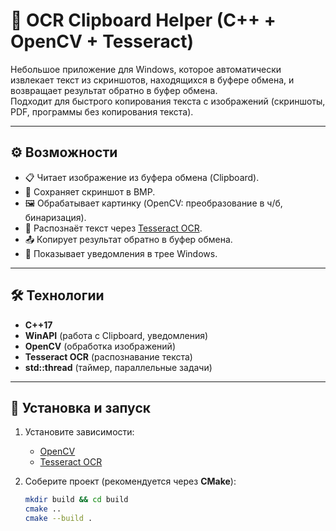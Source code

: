 # 📝 OCR Clipboard Helper (C++ + OpenCV + Tesseract)

Небольшое приложение для Windows, которое автоматически извлекает текст из скриншотов, находящихся в буфере обмена, и возвращает результат обратно в буфер обмена.  
Подходит для быстрого копирования текста с изображений (скриншоты, PDF, программы без копирования текста).

---

## ⚙️ Возможности
- 📋 Читает изображение из буфера обмена (Clipboard).
- 💾 Сохраняет скриншот в BMP.
- 🖼 Обрабатывает картинку (OpenCV: преобразование в ч/б, бинаризация).
- 🔎 Распознаёт текст через [Tesseract OCR](https://github.com/tesseract-ocr/tesseract).
- 📤 Копирует результат обратно в буфер обмена.
- 🔔 Показывает уведомления в трее Windows.

---

## 🛠 Технологии
- **C++17**
- **WinAPI** (работа с Clipboard, уведомления)
- **OpenCV** (обработка изображений)
- **Tesseract OCR** (распознавание текста)
- **std::thread** (таймер, параллельные задачи)

---

## 🚀 Установка и запуск
1. Установите зависимости:
   - [OpenCV](https://opencv.org/releases/)
   - [Tesseract OCR](https://github.com/tesseract-ocr/tesseract)

2. Соберите проект (рекомендуется через **CMake**):
   ```bash
   mkdir build && cd build
   cmake ..
   cmake --build .
